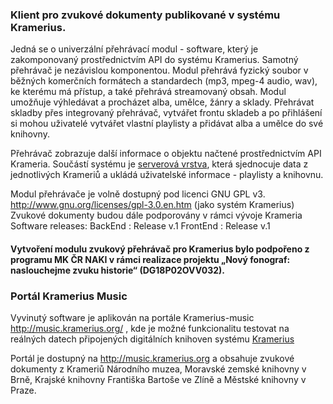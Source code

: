 ### Klient pro zvukové dokumenty publikované v systému Kramerius.

Jedná se o univerzální přehrávací modul - software, který je zakomponovaný prostřednictvím API do systému Kramerius. Samotný přehrávač je nezávislou komponentou. Modul přehrává fyzický soubor v běžných komerčních formátech a standardech (mp3, mpeg-4 audio, wav), ke kterému má přístup, a také přehrává streamovaný obsah.
Modul umožňuje výhledávat a procházet alba, umělce, žánry a sklady. Přehrávat skladby přes integrovaný přehrávač, vytvářet frontu skladeb a po přihlášení si mohou uživatelé vytvářet vlastní playlisty a přidávat alba a umělce do své knihovny.

Přehrávač zobrazuje další informace o objektu načtené prostřednictvím API Krameria. 
Součástí systému je [serverová vrstva](https://github.com/ceskaexpedice/kramerius-music-backend), která sjednocuje data z jednotlivých Krameriů a ukládá uživatelské informace - playlisty a knihovnu.

Modul přehrávače je volně dostupný pod licenci GNU GPL v3. http://www.gnu.org/licenses/gpl-3.0.en.htm (jako systém Kramerius) Zvukové dokumenty budou dále podporovány v rámci vývoje Krameria
Software releases: 
BackEnd : Release v.1
FrontEnd : Release v.1

#### Vytvoření modulu zvukový přehrávač pro Kramerius bylo podpořeno z programu MK ČR NAKI v rámci realizace projektu „Nový fonograf: naslouchejme zvuku historie“ (DG18P02OVV032).

### Portál Kramerius Music
Vyvinutý software je aplikován na portále Kramerius-music http://music.kramerius.org/ , kde je možné funkcionalitu testovat na reálných datech připojených digitálních knihoven  systému [Kramerius](https://github.com/ceskaexpedice/kramerius)

Portál je dostupný na http://music.kramerius.org a obsahuje zvukové dokumenty z Krameriů Národního muzea, Moravské zemské knihovny v Brně, Krajské knihovny Františka Bartoše ve Zlíně a Městské knihovny v Praze.
